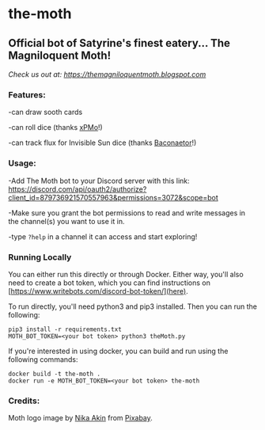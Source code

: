 # the-moth
## Official bot of Satyrine's finest eatery... The Magniloquent Moth!

*Check us out at: https://themagniloquentmoth.blogspot.com*

### Features:

-can draw sooth cards

-can roll dice (thanks [xPMo](https://github.com/xPMo)!)

-can track flux for Invisible Sun dice (thanks [Baconaetor](https://github.com/Baconaetor)!)

### Usage:
-Add The Moth bot to your Discord server with this link:
https://discord.com/api/oauth2/authorize?client_id=879736921570557963&permissions=3072&scope=bot

-Make sure you grant the bot permissions to read and write messages in the channel(s) you want to use it in.

-type ```?help``` in a channel it can access and start exploring!

### Running Locally
You can either run this directly or through Docker. Either way, you'll
also need to create a bot token, which you can find instructions on
[https://www.writebots.com/discord-bot-token/](here).

To run directly, you'll need python3 and pip3 installed. Then you can run the following:

``` shell
pip3 install -r requirements.txt
MOTH_BOT_TOKEN=<your bot token> python3 theMoth.py
```

If you're interested in using docker, you can build and run using the following commands:

``` shell
docker build -t the-moth .
docker run -e MOTH_BOT_TOKEN=<your bot token> the-moth
```

### Credits:
Moth logo image by <a href="https://pixabay.com/users/nika_akin-13521770/?utm_source=link-attribution&amp;utm_medium=referral&amp;utm_campaign=image&amp;utm_content=4658451">Nika Akin</a> from <a href="https://pixabay.com/?utm_source=link-attribution&amp;utm_medium=referral&amp;utm_campaign=image&amp;utm_content=4658451">Pixabay</a>.
